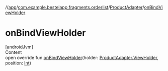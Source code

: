 //[app](../../index.md)/[com.example.bestelapp.fragments.orderlist](../index.md)/[ProductAdapter](index.md)/[onBindViewHolder](on-bind-view-holder.md)



# onBindViewHolder  
[androidJvm]  
Content  
open override fun [onBindViewHolder](on-bind-view-holder.md)(holder: [ProductAdapter.ViewHolder](-view-holder/index.md), position: [Int](https://kotlinlang.org/api/latest/jvm/stdlib/kotlin/-int/index.html))  



